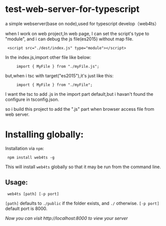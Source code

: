 # test-web-server-for-typescript
a simple webserver(base on node),used for typescript develop（web4ts）

when I work on web project,In web page, I can set the script's type to "module",
and i can debug the js file(es2015) without map file.

     <script src="./dest/index.js" type="module"></script>

In the index.js,import other file like below:

```
     import { MyFile } from "./myFile.js";
```

but,when i tsc with target("es2015"),it's just like this: 

```
     import { MyFile } from "./myFile";
```

I want the tsc to add .js in the import part default,but i havan't found the configure in tsconfig.json.

so i build this project to add the ".js" part when browser access file from web server.


# Installing globally:

Installation via `npm`:

     npm install web4ts -g

This will install `web4ts` globally so that it may be run from the command line.

## Usage:

     web4ts [path] [-p port]

`[path]` defaults to `./public` if the folder exists, and `./` otherwise.
`[-p port]` default port is 8000.

*Now you can visit http://localhost:8000 to view your server*
